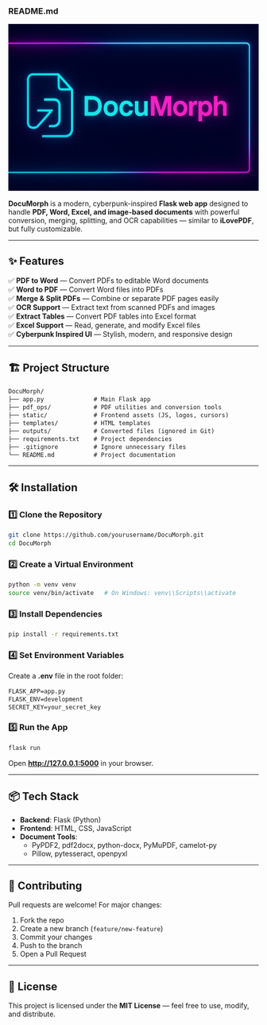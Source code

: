### README.md

![Logo](static/Github_Banner.png)

**DocuMorph** is a modern, cyberpunk-inspired **Flask web app** designed to handle **PDF, Word, Excel, and image-based documents** with powerful conversion, merging, splitting, and OCR capabilities — similar to **iLovePDF**, but fully customizable.



---

## ✨ Features

✅ **PDF to Word** — Convert PDFs to editable Word documents  
✅ **Word to PDF** — Convert Word files into PDFs  
✅ **Merge & Split PDFs** — Combine or separate PDF pages easily  
✅ **OCR Support** — Extract text from scanned PDFs and images  
✅ **Extract Tables** — Convert PDF tables into Excel format  
✅ **Excel Support** — Read, generate, and modify Excel files  
✅ **Cyberpunk Inspired UI** — Stylish, modern, and responsive design

---

## 🏗️ Project Structure

```
DocuMorph/
├── app.py              # Main Flask app
├── pdf_ops/            # PDF utilities and conversion tools
├── static/             # Frontend assets (JS, logos, cursors)
├── templates/          # HTML templates
├── outputs/            # Converted files (ignored in Git)
├── requirements.txt    # Project dependencies
├── .gitignore          # Ignore unnecessary files
└── README.md           # Project documentation
```

---

## 🛠️ Installation

### 1️⃣ Clone the Repository
```bash
git clone https://github.com/yourusername/DocuMorph.git
cd DocuMorph
```

### 2️⃣ Create a Virtual Environment
```bash
python -m venv venv
source venv/bin/activate   # On Windows: venv\\Scripts\\activate
```

### 3️⃣ Install Dependencies
```bash
pip install -r requirements.txt
```

### 4️⃣ Set Environment Variables
Create a **.env** file in the root folder:
```
FLASK_APP=app.py
FLASK_ENV=development
SECRET_KEY=your_secret_key
```

### 5️⃣ Run the App
```bash
flask run
```

Open **http://127.0.0.1:5000** in your browser.

---

## 📦 Tech Stack

- **Backend**: Flask (Python)
- **Frontend**: HTML, CSS, JavaScript
- **Document Tools**:
  - PyPDF2, pdf2docx, python-docx, PyMuPDF, camelot-py
  - Pillow, pytesseract, openpyxl

---

## 🤝 Contributing

Pull requests are welcome! For major changes:
1. Fork the repo
2. Create a new branch (`feature/new-feature`)
3. Commit your changes
4. Push to the branch
5. Open a Pull Request

---

## 📜 License

This project is licensed under the **MIT License** — feel free to use, modify, and distribute.

